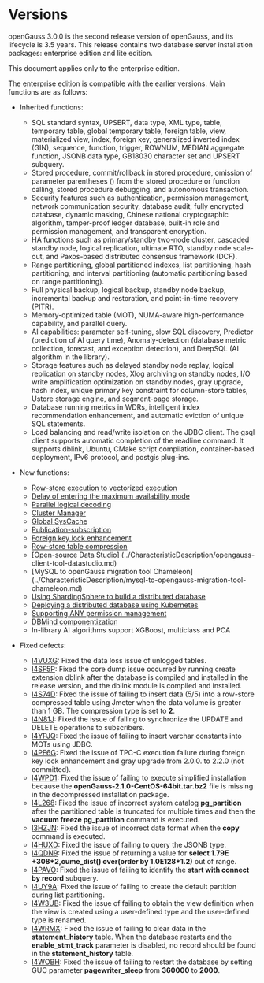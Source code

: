 # Versions<a name="EN-US_TOPIC_0289899200"></a>

openGauss 3.0.0 is the second release version of openGauss, and its lifecycle is 3.5 years. This release contains two database server installation packages: enterprise edition and lite edition.

This document applies only to the enterprise edition.

The enterprise edition is compatible with the earlier versions. Main functions are as follows:

-   Inherited functions:
    -   SQL standard syntax, UPSERT, data type, XML type, table, temporary table, global temporary table, foreign table, view, materialized view, index, foreign key, generalized inverted index \(GIN\), sequence, function, trigger, ROWNUM, MEDIAN aggregate function, JSONB data type, GB18030 character set and UPSERT subquery.
    -   Stored procedure, commit/rollback in stored procedure, omission of parameter parentheses \(\) from the stored procedure or function calling, stored procedure debugging, and autonomous transaction.
    -   Security features such as authentication, permission management, network communication security, database audit, fully encrypted database, dynamic masking, Chinese national cryptographic algorithm, tamper-proof ledger database, built-in role and permission management, and transparent encryption.
    -   HA functions such as primary/standby two-node cluster, cascaded standby node, logical replication, ultimate RTO, standby node scale-out, and Paxos-based distributed consensus framework \(DCF\).
    -   Range partitioning, global partitioned indexes, list partitioning, hash partitioning, and interval partitioning \(automatic partitioning based on range partitioning\).
    -   Full physical backup, logical backup, standby node backup, incremental backup and restoration, and point-in-time recovery \(PITR\).
    -   Memory-optimized table \(MOT\), NUMA-aware high-performance capability, and parallel query.
    -   AI capabilities: parameter self-tuning, slow SQL discovery, Predictor \(prediction of AI query time\), Anomaly-detection \(database metric collection, forecast, and exception detection\), and DeepSQL \(AI algorithm in the library\).
    -   Storage features such as delayed standby node replay, logical replication on standby nodes, Xlog archiving on standby nodes, I/O write amplification optimization on standby nodes, gray upgrade, hash index, unique primary key constraint for column-store tables, Ustore storage engine, and segment-page storage.
    -   Database running metrics in WDRs, intelligent index recommendation enhancement, and automatic eviction of unique SQL statements.
    -   Load balancing and read/write isolation on the JDBC client. The gsql client supports automatic completion of the readline command. It supports dblink, Ubuntu, CMake script compilation, container-based deployment, IPv6 protocol, and postgis plug-ins.


-   New functions:
    -   [Row-store execution to vectorized execution](../CharacteristicDescription/row-store-execution-to-vectorized-execution.md)
    -   [Delay of entering the maximum availability mode](../CharacteristicDescription/delaying-entering-the-maximum-availability-mode.md)
    -   [Parallel logical decoding](../CharacteristicDescription/parallel-logical-decoding.md)
    -   [Cluster Manager](../Toolreference/unified-database-management-tool.md)
    -   [Global SysCache](../CharacteristicDescription/global-syscache.md)
    -   [Publication-subscription](../CharacteristicDescription/publication-subscription.md)
    -   [Foreign key lock enhancement](../CharacteristicDescription/foreign-key-lock-enhancement.md)
    -   [Row-store table compression](../Developerguide/create-table.md)
    -   [Open-source Data Studio] (../CharacteristicDescription/opengauss-client-tool-datastudio.md)
    -   [MySQL to openGauss migration tool Chameleon] (../CharacteristicDescription/mysql-to-opengauss-migration-tool-chameleon.md)
    -   [Using ShardingSphere to build a distributed database](../CharacteristicDescription/distributed-database-capability.md)
    -   [Deploying a distributed database using Kubernetes](../CharacteristicDescription/deploying-a-distributed-database-using-kubernetes.md)
    -   [Supporting ANY permission management](../Developerguide/grant.md)
    -   [DBMind componentization](../Developerguide/ai4db-autonomous-database-o-m.md)
    - In-library AI algorithms support XGBoost, multiclass and PCA
    
-   Fixed defects:
    -   [I4VUXG](https://gitee.com/opengauss/openGauss-server/issues/I4VUXG?from=project-issue): Fixed the data loss issue of unlogged tables.
    -   [I4SF5P](https://gitee.com/opengauss/openGauss-server/issues/I4SF5P?from=project-issue): Fixed the core dump issue occurred by running create extension dblink after the database is compiled and installed in the release version, and the dblink module is compiled and installed.
    -   [I4S74D](https://gitee.com/opengauss/openGauss-server/issues/I4S74D?from=project-issue): Fixed the issue of failing to insert data \(5/5\) into a row-store compressed table using Jmeter when the data volume is greater than 1 GB. The compression type is set to  **2**.
    -   [I4N81J](https://gitee.com/opengauss/openGauss-server/issues/I4N81J?from=project-issue): Fixed the issue of failing to synchronize the UPDATE and DELETE operations to subscribers.
    -   [I4YPJQ](https://gitee.com/opengauss/openGauss-server/issues/I4YPJQ?from=project-issue): Fixed the issue of failing to insert varchar constants into MOTs using JDBC.
    -   [I4PF6G](https://gitee.com/opengauss/openGauss-server/issues/I4PF6G?from=project-issue): Fixed the issue of TPC-C execution failure during foreign key lock enhancement and gray upgrade from 2.0.0. to 2.2.0 \(not committed\).
    -   [I4WPD1](https://gitee.com/opengauss/openGauss-server/issues/I4WPD1?from=project-issue): Fixed the issue of failing to execute simplified installation because the  **openGauss-2.1.0-CentOS-64bit.tar.bz2**  file is missing in the decompressed installation package.
    -   [I4L268](https://gitee.com/opengauss/openGauss-server/issues/I4L268?from=project-issue): Fixed the issue of incorrect system catalog  **pg\_partition**  after the partitioned table is truncated for multiple times and then the  **vacuum freeze pg\_partition**  command is executed.
    -   [I3HZJN](https://gitee.com/opengauss/openGauss-server/issues/I3HZJN?from=project-issue): Fixed the issue of incorrect date format when the  **copy**  command is executed.
    -   [I4HUXD](https://gitee.com/opengauss/openGauss-server/issues/I4HUXD?from=project-issue): Fixed the issue of failing to query the JSONB type.
    -   [I4QDN9](https://gitee.com/opengauss/openGauss-server/issues/I4QDN9?from=project-issue): Fixed the issue of returning a value for  **select 1.79E +308\*2,cume\_dist\(\) over\(order by 1.0E128\*1.2\)**  out of range.
    -   [I4PAVO](https://gitee.com/opengauss/openGauss-server/issues/I4PAVO?from=project-issue): Fixed the issue of failing to identify the  **start with connect by record**  subquery.
    -   [I4UY9A](https://gitee.com/opengauss/openGauss-server/issues/I4UY9A?from=project-issue): Fixed the issue of failing to create the default partition during list partitioning.
    -   [I4W3UB](https://gitee.com/opengauss/openGauss-server/issues/I4W3UB?from=project-issue): Fixed the issue of failing to obtain the view definition when the view is created using a user-defined type and the user-defined type is renamed.
    -   [I4WRMX](https://gitee.com/opengauss/openGauss-server/issues/I4WRMX?from=project-issue): Fixed the issue of failing to clear data in the  **statement\_history**  table. When the database restarts and the  **enable\_stmt\_track**  parameter is disabled, no record should be found in the  **statement\_history**  table.
    -   [I4WOBH](https://gitee.com/opengauss/openGauss-server/issues/I4WOBH?from=project-issue): Fixed the issue of failing to restart the database by setting GUC parameter  **pagewriter\_sleep**  from  **360000**  to  **2000**.
